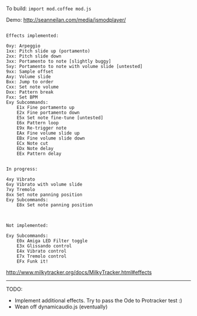 To build: `import mod.coffee mod.js`

Demo: http://seanneilan.com/media/jsmodplayer/

```

Effects implemented:

0xy: Arpeggio
1xx: Pitch slide up (portamento)
2xx: Pitch slide down
3xx: Portamento to note [slightly buggy]
5xy: Portamento to note with volume slide [untested]
9xx: Sample offset
Axy: Volume slide
Bxx: Jump to order
Cxx: Set note volume
Dxx: Pattern break
Fxx: Set BPM
Exy Subcommands:
	E1x Fine portamento up
	E2x Fine portamento down
	E5x Set note fine-tune [untested]
	E6x Pattern loop
	E9x Re-trigger note
	EAx Fine volume slide up
	EBx Fine volume slide down
	ECx Note cut
	EDx Note delay
	EEx Pattern delay


In progress:

4xy Vibrato
6xy Vibrato with volume slide
7xy Tremolo
8xx Set note panning position
Exy Subcommands:
	E8x Set note panning position



Not implemented:

Exy Subcommands:
	E0x Amiga LED Filter toggle
	E3x Glissando control
	E4x Vibrato control
	E7x Tremolo control
	EFx Funk it!

```

http://www.milkytracker.org/docs/MilkyTracker.html#effects

----------------------------------------------------------

TODO:

* Implement additional effects. Try to pass the Ode to Protracker test :)
* Wean off dynamicaudio.js (eventually)
	
